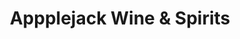 ---
title: "Appplejack Wine & Spirits"
url: /thornton/appplejack-wine-und-spirits/
shop: Spirituosen
---